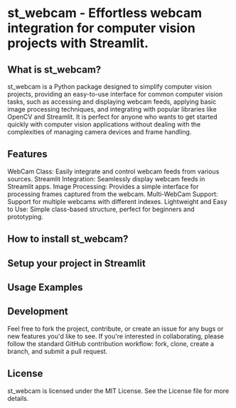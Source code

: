 # st_webcam - Effortless webcam integration for computer vision projects with Streamlit.

## What is st_webcam?
st_webcam is a Python package designed to simplify computer vision projects, providing an easy-to-use interface for common computer vision tasks, such as accessing and displaying webcam feeds, applying basic image processing techniques, and integrating with popular libraries like OpenCV and Streamlit. It is perfect for anyone who wants to get started quickly with computer vision applications without dealing with the complexities of managing camera devices and frame handling.

## Features
WebCam Class: Easily integrate and control webcam feeds from various sources.
Streamlit Integration: Seamlessly display webcam feeds in Streamlit apps.
Image Processing: Provides a simple interface for processing frames captured from the webcam.
Multi-WebCam Support: Support for multiple webcams with different indexes.
Lightweight and Easy to Use: Simple class-based structure, perfect for beginners and prototyping.

## How to install st_webcam?

## Setup your project in Streamlit

## Usage Examples

## Development
Feel free to fork the project, contribute, or create an issue for any bugs or new features you'd like to see. If you're interested in collaborating, please follow the standard GitHub contribution workflow: fork, clone, create a branch, and submit a pull request.

## License
st_webcam is licensed under the MIT License. See the License file for more details.
